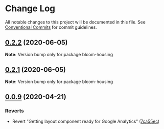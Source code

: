 # Change Log

All notable changes to this project will be documented in this file.
See [Conventional Commits](https://conventionalcommits.org) for commit guidelines.

## [0.2.2](https://github.com/Exygy/bloom/compare/v0.2.1...v0.2.2) (2020-06-05)

**Note:** Version bump only for package bloom-housing





## [0.2.1](https://github.com/Exygy/bloom/compare/v0.2.0...v0.2.1) (2020-06-05)

**Note:** Version bump only for package bloom-housing





## [0.0.9](https://github.com/Exygy/bloom/compare/v0.0.2...v0.0.9) (2020-04-21)


### Reverts

* Revert "Getting layout component ready for Google Analytics" ([7ca55ec](https://github.com/Exygy/bloom/commit/7ca55ec94c1f377a8e40645f9cc61780b7c1cefa))
